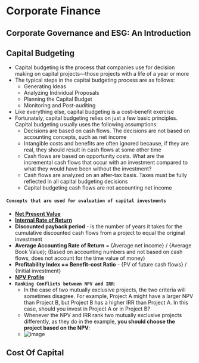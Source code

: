 # Corporate Finance

## Corporate Governance and ESG: An Introduction

## Capital Budgeting
- Capital budgeting is the process that companies use for decision making on capital 
projects—those projects with a life of a year or more
- The typical steps in the capital budgeting process 
are as follows:
  - Generating Ideas
  - Analyzing Individual Proposals
  - Planning the Capital Budget
  - Monitoring and Post-auditing
- Like everything else, capital budgeting is a cost–benefit exercise
- Fortunately, capital budgeting relies on just a few basic principles. Capital budgeting usually uses the following assumptions:
  - Decisions are based on cash flows. The decisions are not based on accounting concepts, such as net income
  - Intangible costs and benefits are often ignored because, if they are real, they should result in cash flows at some other time
  - Cash flows are based on opportunity costs. What are the incremental cash flows that occur with an investment compared to what they would have been without the investment?
  - Cash flows are analyzed on an after-tax basis. Taxes must be fully reflected in all capital budgeting decisions
  - Capital budgeting cash flows are not accounting net income


#### ```Concepts that are used for evaluation of capital investments```
- **[Net Present Value](https://github.com/Mike-Vilms/cfa-i-qm/blob/main/Net-Present-Value.md)**
- **[Internal Rate of Return](https://github.com/Mike-Vilms/cfa-i-qm/blob/main/Internal-Rate-of-Return.md)**
- **Discounted payback period** - is the number of years it takes for the cumulative discounted cash flows from a project to equal the original investment
- **Average Accounting Rate of Return** = {Average net income} / {Average Book Value}; (Based on accounting numbers and not based on cash flows, does not account for the time value of money)
- **Profitability Index == Benefit–cost Ratio** - {PV of future cash flows} / {Initial investment}
- **[NPV Profile](https://github.com/Mike-Vilms/cfa-i-cf/blob/main/NPV-Profile.md)**
- **```Ranking Conflicts between NPV and IRR```**:
  - In the case of two mutually exclusive projects, the two criteria will sometimes disagree. For example, Project A might have a larger NPV than Project B, but Project B has a higher IRR than Project A. In this case, should you invest in Project A or in Project B?
  - Whenever the NPV and IRR rank two mutually exclusive projects differently, as they do in the example, **you should choose the project based on the NPV**:
  - ![image](https://user-images.githubusercontent.com/85560091/153772756-c576823c-d70e-4140-a200-6887437ca4a5.png)



## Cost Of Capital
